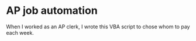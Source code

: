 # AP job automation
When I worked as an AP clerk, I wrote this VBA script to chose whom to pay each week.
